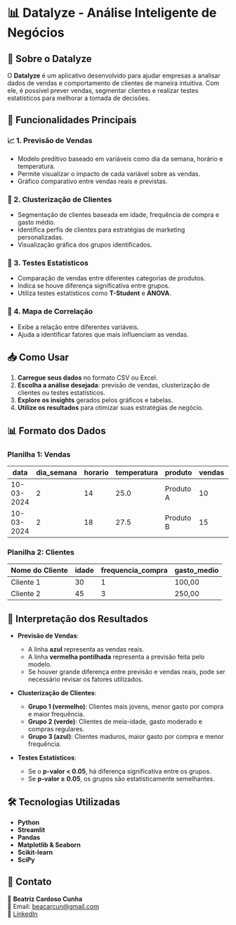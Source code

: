 # 📊 Datalyze - Análise Inteligente de Negócios

## 📝 Sobre o Datalyze

O **Datalyze** é um aplicativo desenvolvido para ajudar empresas a analisar dados de vendas e comportamento de clientes de maneira intuitiva. Com ele, é possível prever vendas, segmentar clientes e realizar testes estatísticos para melhorar a tomada de decisões.

## 🚀 Funcionalidades Principais

### 📈 1. Previsão de Vendas
- Modelo preditivo baseado em variáveis como dia da semana, horário e temperatura.
- Permite visualizar o impacto de cada variável sobre as vendas.
- Gráfico comparativo entre vendas reais e previstas.

### 👥 2. Clusterização de Clientes
- Segmentação de clientes baseada em idade, frequência de compra e gasto médio.
- Identifica perfis de clientes para estratégias de marketing personalizadas.
- Visualização gráfica dos grupos identificados.

### 🔬 3. Testes Estatísticos
- Comparação de vendas entre diferentes categorias de produtos.
- Indica se houve diferença significativa entre grupos.
- Utiliza testes estatísticos como **T-Student** e **ANOVA**.

### 🔎 4. Mapa de Correlação
- Exibe a relação entre diferentes variáveis.
- Ajuda a identificar fatores que mais influenciam as vendas.

## 📥 Como Usar

1. **Carregue seus dados** no formato CSV ou Excel.
2. **Escolha a análise desejada**: previsão de vendas, clusterização de clientes ou testes estatísticos.
3. **Explore os insights** gerados pelos gráficos e tabelas.
4. **Utilize os resultados** para otimizar suas estratégias de negócio.

## 📊 Formato dos Dados

### **Planilha 1: Vendas**
| data       | dia_semana | horario | temperatura | produto    | vendas | categoria_produto |
|------------|-----------|---------|-------------|------------|--------|-------------------|
| 10-03-2024 | 2         | 14      | 25.0        | Produto A  | 10     | Bebidas          |
| 10-03-2024 | 2         | 18      | 27.5        | Produto B  | 15     | Alimentos        |

### **Planilha 2: Clientes**
| Nome do Cliente | idade | frequencia_compra | gasto_medio |
|----------------|-------|-------------------|-------------|
| Cliente 1     | 30    | 1                 | 100,00      |
| Cliente 2     | 45    | 3                 | 250,00      |

## 📌 Interpretação dos Resultados

- **Previsão de Vendas**:
  - A linha **azul** representa as vendas reais.
  - A linha **vermelha pontilhada** representa a previsão feita pelo modelo.
  - Se houver grande diferença entre previsão e vendas reais, pode ser necessário revisar os fatores utilizados.

- **Clusterização de Clientes**:
  - **Grupo 1 (vermelho)**: Clientes mais jovens, menor gasto por compra e maior frequência.
  - **Grupo 2 (verde)**: Clientes de meia-idade, gasto moderado e compras regulares.
  - **Grupo 3 (azul)**: Clientes maduros, maior gasto por compra e menor frequência.

- **Testes Estatísticos**:
  - Se o **p-valor < 0.05**, há diferença significativa entre os grupos.
  - Se **p-valor ≥ 0.05**, os grupos são estatisticamente semelhantes.

## 🛠️ Tecnologias Utilizadas
- **Python**
- **Streamlit**
- **Pandas**
- **Matplotlib & Seaborn**
- **Scikit-learn**
- **SciPy**

## 📧 Contato

👥 **Beatriz Cardoso Cunha**  
📧 Email: beacarcun@gmail.com  
🔗 [LinkedIn](https://www.linkedin.com/in/beatriz-cardoso-cunha/)

